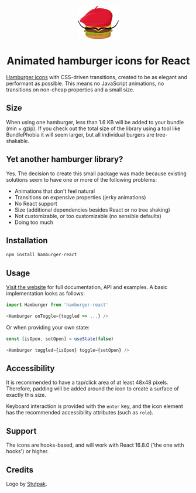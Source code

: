 <p align="center">
  <img alt="Logo" src="docs/static/logo-readme.png" height="91" width="112">
  <h1 align="center">Animated hamburger icons for React</h1>
</p>

[Hamburger icons](https://hamburger-react.netlify.com) with CSS-driven transitions, created to be as elegant and performant as possible. This means no JavaScript animations, no transitions on non-cheap properties and a small size.

## Size
When using one hamburger, less than 1.6 KB will be added to your bundle (min + gzip). If you check out the total size of the library using a tool like BundlePhobia it will seem larger, but all individual burgers are tree-shakable.

## Yet another hamburger library?
Yes. The decision to create this small package was made because existing solutions seem to have one or more of the following problems:

- Animations that don't feel natural
- Transitions on expensive properties (jerky animations)
- No React support
- Size (additional dependencies besides React or no tree shaking)
- Not customizable, or too customizable (no sensible defaults)
- Doing too much

## Installation
```sh
npm install hamburger-react
```

## Usage
[Visit the website](https://hamburger-react.netlify.com) for full documentation, API and examples. A basic implementation looks as follows:

```js
import Hamburger from 'hamburger-react'
```
```js
<Hamburger onToggle={toggled => ...} />
```

Or when providing your own state:

```js
const [isOpen, setOpen] = useState(false)
```
```js
<Hamburger toggled={isOpen} toggle={setOpen} />
```

## Accessibility
It is recommended to have a tap/click area of at least 48x48 pixels. Therefore, padding will be added around the icon to create a surface of exactly this size.

Keyboard interaction is provided with the `enter` key, and the icon element has the recommended accessibility attributes (such as `role`).

## Support
The icons are hooks-based, and will work with React 16.8.0 ('the one with hooks') or higher.

## Credits
Logo by [Stutpak](https://www.stutpak.nl).
